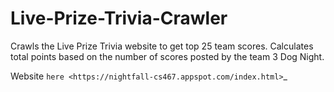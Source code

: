# Live-Prize-Trivia-Crawler
Crawls the Live Prize Trivia website to get top 25 team scores.  Calculates total points based on the number of scores posted by the team 3 Dog Night.

Website `here <https://nightfall-cs467.appspot.com/index.html>`_
